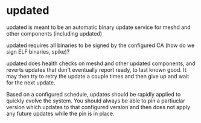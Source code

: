 # updated

updated is meant to be an automatic binary update service for meshd and other components (including updated)

updated requires all binaries to be signed by the configured CA (how do we sign ELF binaries, spike)?

updated does health checks on meshd and other updated components, and reverts updates that don't eventually report ready, to last known good.  It may then try to retry the update a couple times and then give up and wait for the next update.

Based on a configured schedule, updates should be rapidly applied to quickly evolve the system.  You should always be able to pin a partiuclar version which updates to that configured version and then does not apply any future updates while the pin is in place.
